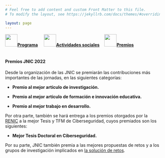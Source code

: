 ```yaml
---
# Feel free to add content and custom Front Matter to this file.
# To modify the layout, see https://jekyllrb.com/docs/themes/#overriding-theme-defaults

layout: page
---
```


<div class="text-center">
<a id="inicio"></a>
<a href="{{site.url}}/programa"><img src="{{site.url}}/images/IcoPrograma.jpg" class="img-circle" 	width="40" height="40"><strong>Programa</strong></a> &nbsp;&nbsp;&nbsp;
<a href="{{site.url}}/actividades-sociales"><img src="{{site.url}}/images/IcoActividades.jpg" class="img-circle" 	width="40" height="40"><strong>Actividades sociales</strong></a>&nbsp;&nbsp;&nbsp;
<a href="{{site.url}}/premios"><img src="{{site.url}}/images/IcoPremios.jpg" class="img-circle" 	width="40" height="40"><strong>Premios</strong></a>&nbsp;&nbsp;&nbsp;
<!--<a href="{{site.url}}/track-transferencia" class=""><img src="{{site.url}}/images/IcoTrackTX.jpg" class="img-circle" 	width="40" height="40"><strong>Track de Transferencia</strong></a>-->
</div><br>

#### __Premios JNIC 2022__

Desde la organización de las JNIC se premiarán las contribuciones más importantes de las jornadas, en las siguientes categorías:

* __Premio al mejor artículo de investigación.__  
<!--"Análisis de la Normativa sobre Seguridad de Redes y Sistemas de Información: el Real Decreto 43/2021"  
_Margarita Robles_ -->
	
* __Premio al mejor artículo de formación e innovación educativa.__  
<!--"Metodología de resolución de pruebas CTF para adquirir habilidades de seguridad informática y análisis forense."  
_José Carlos Sancho Núñez, Delia Mª Pablo Rodríguez y Andrés Caro Lindo._  -->

* __Premio al mejor trabajo en desarrollo.__  
<!--"Homomorphic SVM Inference for Fraud Detection"  
_Adrián Vázquez-Saavedra, Gonzalo Jiménez-Balsa, Jaime Loureiro-Acuña, Manuel Fernández-Veiga, Alberto Pedrouzo-Ulloa_ -->

<!-- * __Premio al mejor trabajo ya publicado:__   
"A Review of 'Camera Attribution Forensic Analyzer in the Encrypted Domain'"  
_Alberto Pedrouzo-Ulloa, Miguel Masciopinto, Juan Ramon Troncoso-Pastoriza, Fernando Perez-González_ -->

Por otra parte, también se hará entrega a los premios otorgados por la [RENIC](https://www.incibe.es/red-excelencia-idi-ciberseguridad) a la mejor Tesis y TFM de Ciberseguridad, cuyos premiados son los siguientes:

* __Mejor Tesis Doctoral en Ciberseguridad.__   
<!-- "Definició́n de una Metodología para la Evaluación de Seguridad de Dispositivos del Internet de las Cosas"  
_Sara Nieves Matheu García (Universidad de Murcia)_ -->

<!--* __Mejor TFM en Ciberseguridad:__   
"Towards Privacy–Preserving Sensor–Based Continuous Authentication"  
_Luis Hernández–Álvarez (CSIC)_ -->
	
Por su parte, JNIC también premia a las mejores propuestas de retos y a los grupos de investigación implicados en [la solución de retos](https://sites.google.com/site/transferenciajnic/edicion-2021-23).

<!--* __Programa de Transferencia Tecnológica JNIC2021/23. Premio a la mejor solución del certamen.__  -->


<!--	
	<div class="text-center">
	<img style="max-height: 200px; padding:50px;" src="{{site.url}}/images/cybercamp.png">
	</div>

Además, [INCIBE](https://www.incibe.es/) podrá seleccionar de entre los trabajos expuestos en las JNIC, aquellos que considere que mejor representan el espíritu del evento [CyberCamp 2021](https://cybercamp.es/) (mayoritariamente técnico y de carácter innovador). En caso de ser seleccionados, se entregará una invitación para la presentación de su trabajo de forma presencial en ese evento. Los seleccionados expondrán, durante el evento, una ponencia/taller dando a conocer las investigaciones realizadas y que se expusieron en las JNIC2021.

Esta invitación incluirá: el viaje (para una persona) desde la ciudad de origen hasta la ciudad de destino donde se celebre CyberCamp 2021, el alojamiento por una noche en un hotel lo más cercano posible a la zona de influencia del evento (la fecha exacta dependerá de la fecha en la que se realice la ponencia/taller) y la reserva de una plaza como ponente de CyberCamp 2021.

La gestión del viaje y alojamiento serán realizados por la Organización de [CyberCamp 2021](https://cybercamp.es/).
-->
